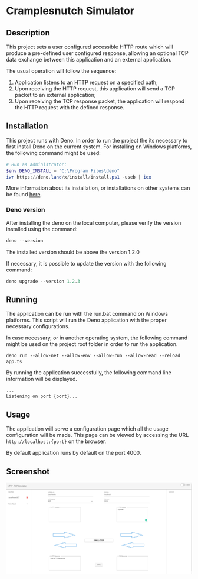 # Cramplesnutch Simulator

## Description
This project sets a user configured accessible HTTP route which will produce a 
pre-defined user configured response, allowing an optional TCP data exchange between
this application and an external application.

The usual operation will follow the sequence:
1. Application listens to an HTTP request on a specified path;
2. Upon receiving the HTTP request, this application will send 
a TCP packet to an external application; 
3. Upon receiving the TCP response packet, 
the application will respond the HTTP request with the defined response.


## Installation
This project runs with Deno. In order to run the project the its necessary to first install 
Deno on the current system.
For installing on Windows platforms, the following command might be used:

```powershell
# Run as administrator:
$env:DENO_INSTALL = "C:\Program Files\deno"
iwr https://deno.land/x/install/install.ps1 -useb | iex
```

More information about its installation, or installations on other systems can be found 
[here](https://deno.land/x/install/).

### Deno version

After installing the deno on the local computer, please verify the version installed 
using the command:

```powershell
deno --version
```

The installed version should be above the version 1.2.0

If necessary, it is possible to update the version with the following command:

```powershell
deno upgrade --version 1.2.3
```

## Running
The application can be run with the run.bat command on Windows platforms.
This script will run the Deno application with the proper necessary configurations.

In case necessary, or in another operating system, the following command might 
be used on the project root folder in order to run the application.

```shell script
deno run --allow-net --allow-env --allow-run --allow-read --reload app.ts
``` 

By running the application successfully, the following command line information will be displayed.

```shell script
...
Listening on port {port}...
```

## Usage
The application will serve a configuration page which all the usage configuration will be made.
This page can be viewed by accessing the URL `http://localhost:{port}` on the browser. 

By default application runs by default on the port 4000.  

## Screenshot

![image info](./simulator-image.png)
